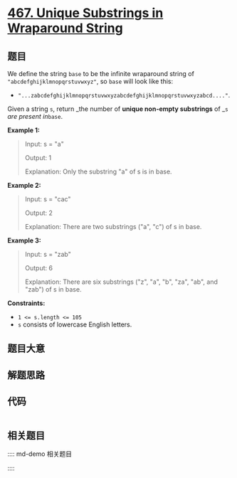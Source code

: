 # [467. Unique Substrings in Wraparound String](https://leetcode.com/problems/unique-substrings-in-wraparound-string)

## 题目

We define the string `base` to be the infinite wraparound string of
`"abcdefghijklmnopqrstuvwxyz"`, so `base` will look like this:

  * `"...zabcdefghijklmnopqrstuvwxyzabcdefghijklmnopqrstuvwxyzabcd...."`.

Given a string `s`, return _the number of **unique non-empty substrings** of
_`s` _are present in_`base`.



**Example 1:**

> Input: s = "a"
> 
> Output: 1
> 
> Explanation: Only the substring "a" of s is in base.

**Example 2:**

> Input: s = "cac"
> 
> Output: 2
> 
> Explanation: There are two substrings ("a", "c") of s in base.

**Example 3:**

> Input: s = "zab"
> 
> Output: 6
> 
> Explanation: There are six substrings ("z", "a", "b", "za", "ab", and "zab") of s in base.

**Constraints:**

  * `1 <= s.length <= 105`
  * `s` consists of lowercase English letters.


## 题目大意

## 解题思路

## 代码

```javascript

```

## 相关题目

:::: md-demo 相关题目

::::
